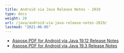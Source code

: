 ```yaml
---
title: Android via Java Release Notes - 2019
type: docs
weight: 20
url: /java/android-via-java-release-notes-2019/
lastmod: "2021-06-05"
---
```


- [Aspose.PDF for Android via Java 19.12 Release Notes](/pdf/java/aspose-pdf-for-android-via-java-19-12-release-notes/)
- [Aspose.PDF for Android via Java 19.3 Release Notes](/pdf/java/aspose-pdf-for-android-via-java-19-3-release-notes/)
